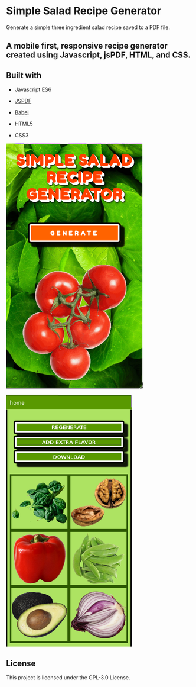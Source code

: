 # Simple Salad Recipe Generator

Generate a simple three ingredient salad recipe saved to a PDF file.


## A mobile first, responsive recipe generator created using Javascript, jsPDF, HTML, and CSS.


## Built with

* Javascript ES6

* [JSPDF](https://parall.ax/products/jspdf)

* [Babel](https://babeljs.io/docs/en/)

* HTML5

* CSS3


![screenshot1](images/screenshot1.png)

![screenshot2](images/screenshot2.png)


## License

This project is licensed under the GPL-3.0 License.
